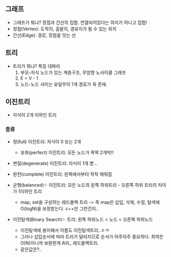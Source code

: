 ## 그래프

- 그래프가 뭐냐? 정점과 간선의 집합. 연결되어있다는 의미가 아니고 집합!
- 정점(Vertex): 도착지, 출발지, 경유지가 될 수 있는 위치
- 간선(Edge): 경로, 정점을 잇는 선

## 트리

- 트리가 뭐냐? 특징 대봐라
  1. 부모-자식 노드가 있는 계층구조, 무방향 노사이클 그래프
  2. E = V - 1
  3. 노드-노드 사이는 유일무이 1개 경로가 꼭 존재.

## 이진트리

- 자식이 2개 이하인 트리

### 종류

- 정(full) 이진트리: 자식이 0 또는 2개
  - 포화(perfect) 이진트리: 모든 노드가 꽉꽉 2개씩!!
- 변질(degenerate) 이진트리: 자식이 1개 뿐...

- 완전(complete) 이진트리: 왼쪽에서부터 착착 채워짐
- 균형(balanced)✨ 이진트리: 모든 노드의 왼쪽 하위트리 - 오른쪽 하위 트리의 차이가 1이하인 트리

  - map, set을 구성하는 레드블랙 트리 -> 즉 map은 삽입, 삭제, 수정, 탐색에 O(logN)을 보장받는다.
    c++만 그런건지..

- 이진탐색(Binary Search)✨ 트리: 왼쪽 하위노드 < 노드 < 오른쪽 하위노드
  - 이진탐색에 용이해서 이름도 이진탐색트리..ㅇㅋ
  - 그러나 삽입순서에 따라 트리가 달라지므로 순서가 아주아주 중요하다. 최악은 O(N)이니까 보완한게 AVL, 레드블랙트리.
  - 같은값은?..
